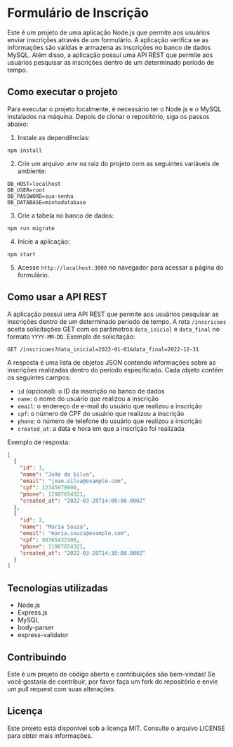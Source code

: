 # Formulário de Inscrição

Este é um projeto de uma aplicação Node.js que permite aos usuários enviar inscrições através de um formulário. A aplicação verifica se as informações são válidas e armazena as inscrições no banco de dados MySQL. Além disso, a aplicação possui uma API REST que permite aos usuários pesquisar as inscrições dentro de um determinado período de tempo.

## Como executar o projeto

Para executar o projeto localmente, é necessário ter o Node.js e o MySQL instalados na máquina. Depois de clonar o repositório, siga os passos abaixo:

1. Instale as dependências:
```
npm install
```

2. Crie um arquivo .env na raiz do projeto com as seguintes variáveis de ambiente:
```
DB_HOST=localhost 
DB_USER=root 
DB_PASSWORD=sua-senha 
DB_DATABASE=minhadatabase
```

3. Crie a tabela no banco de dados:
```
npm run migrate
```

4. Inicie a aplicação:
```
npm start
```

5. Acesse `http://localhost:3000` no navegador para acessar a página do formulário.

## Como usar a API REST

A aplicação possui uma API REST que permite aos usuários pesquisar as inscrições dentro de um determinado período de tempo. A rota `/inscricoes` aceita solicitações GET com os parâmetros `data_inicial` e `data_final` no formato `YYYY-MM-DD`. 
Exemplo de solicitação:
```
GET /inscricoes?data_inicial=2022-01-01&data_final=2022-12-31
```

A resposta é uma lista de objetos JSON contendo informações sobre as inscrições realizadas dentro do período especificado. Cada objeto contém os seguintes campos:

- `id` (opcional): o ID da inscrição no banco de dados
- `name`: o nome do usuário que realizou a inscrição
- `email`: o endereço de e-mail do usuário que realizou a inscrição
- `cpf`: o número de CPF do usuário que realizou a inscrição
- `phone`: o número de telefone do usuário que realizou a inscrição
- `created_at`: a data e hora em que a inscrição foi realizada

Exemplo de resposta:

```json
[
  {
    "id": 1,
    "name": "João da Silva",
    "email": "joao.silva@example.com",
    "cpf": 12345678900,
    "phone": 11987654321,
    "created_at": "2022-03-28T14:00:00.000Z"
  },
  {
    "id": 2,
    "name": "Maria Souza",
    "email": "maria.souza@example.com",
    "cpf": 98765432100,
    "phone": 11987654321,
    "created_at": "2022-03-28T14:30:00.000Z"
  }
]
```
## Tecnologias utilizadas

- Node.js
- Express.js
- MySQL
- body-parser
- express-validator


## Contribuindo
Este é um projeto de código aberto e contribuições são bem-vindas! Se você gostaria de contribuir, por favor faça um fork do repositório e envie um pull request com suas alterações.

## Licença
Este projeto está disponível sob a licença MIT. Consulte o arquivo LICENSE para obter mais informações.
